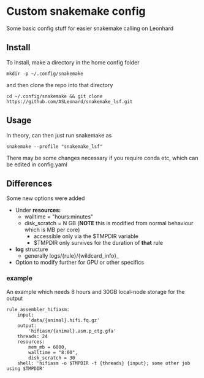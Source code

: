 # Custom snakemake config

Some basic config stuff for easier snakemake calling on Leonhard

## Install
To install, make a directory in the home config folder
```
mkdir -p ~/.config/snakemake
```
and then clone the repo into that directory
```
cd ~/.config/snakemake && git clone https://github.com/ASLeonard/snakemake_lsf.git
```

## Usage
In theory, can then just run snakemake as 
```
snakemake --profile "snakemake_lsf"
```
There may be some changes necessary if you require conda etc, which can be edited in config.yaml

## Differences
Some new options were added
- Under **resources:**
  - walltime = "hours:minutes"
  - disk_scratch = N GB (**NOTE** this is modified from normal behaviour which is MB per core)
    - accessible only via the $TMPDIR variable 
    - $TMPDIR only survives for the duration of **that** rule
- **log** structure
  - generally logs/{rule}/{wildcard_info}\_<current-time>
- Option to modify further for GPU or other specifics

### example
An example which needs 8 hours and 30GB local-node storage for the output
```
rule assembler_hifiasm:
    input:
        'data/{animal}.hifi.fq.gz'
    output:
        'hifiasm/{animal}.asm.p_ctg.gfa'
    threads: 24
    resources:
        mem_mb = 6000,
        walltime = "8:00",
        disk_scratch = 30
    shell: 'hifiasm -o $TMPDIR -t {threads} {input}; some other job using $TMPDIR'
```
